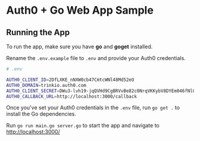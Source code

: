# Auth0 + Go Web App Sample

## Running the App

To run the app, make sure you have **go** and **goget** installed.

Rename the `.env.example` file to `.env` and provide your Auth0 credentials.

```bash
# .env

AUTH0_CLIENT_ID=2DfLXKE_nNXW0cb47CmtcWNl48Md52eO
AUTH0_DOMAIN=trinkio.auth0.com
AUTH0_CLIENT_SECRET=DWu3-lvh19-jqQVHd9CgBRVvBe82c0NrqVKKybV8DYEm046fNlGZIsgIcOZUAymj
AUTH0_CALLBACK_URL=http://localhost:3000/callback
```

Once you've set your Auth0 credentials in the `.env` file, run `go get .` to install the Go dependencies.

Run `go run main.go server.go` to start the app and navigate to [http://localhost:3000/](http://localhost:3000/)
